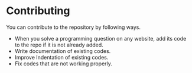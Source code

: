 # Contributing

You can contribute to the repository by following ways.

- When you solve a programming question on any website, add its code to the repo if it is not already added.
- Write documentation of existing codes.
- Improve Indentation of existing codes.
- Fix codes that are not working properly.

